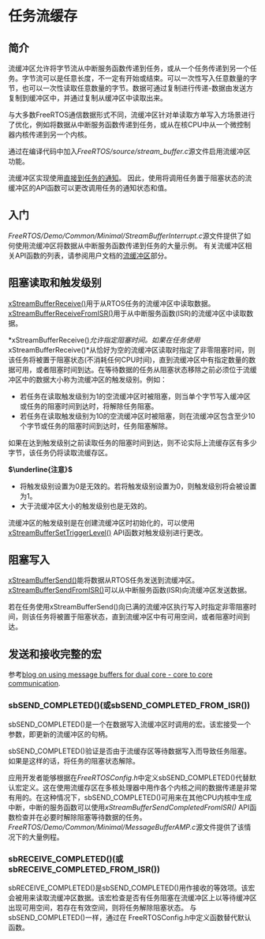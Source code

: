 # 任务流缓存

## 简介

流缓冲区允许将字节流从中断服务函数传递到任务，或从一个任务传递到另一个任务。字节流可以是任意长度，不一定有开始或结束。可以一次性写入任意数量的字节，也可以一次性读取任意数量的字节。数据可通过复制进行传递-数据由发送方复制到缓冲区中，并通过复制从缓冲区中读取出来。 

与大多数FreeRTOS通信数据形式不同，流缓冲区针对单读取方单写入方场景进行了优化，例如将数据从中断服务函数传递到任务，或从在核CPU中从一个微控制器内核传递到另一个内核。 

通过在编译代码中加入*FreeRTOS/source/stream_buffer.c*源文件启用流缓冲区功能。

流缓冲区实现使用[直接到任务的通知](https://freertos.org/RTOS-task-notifications.html)。 因此，使用将调用任务置于阻塞状态的流缓冲区的API函数可以更改调用任务的通知状态和值。

## 入门

*FreeRTOS/Demo/Common/Minimal/StreamBufferInterrupt.c*源文件提供了如何使用流缓冲区将数据从中断服务函数传递到任务的大量示例。
有关流缓冲区相关API函数的列表，请参阅用户文档的[流缓冲区](https://freertos.org/RTOS-stream-buffer-API.html)部分。 

## 阻塞读取和触发级别 

[xStreamBufferReceive()](https://freertos.org/xStreamBufferReceive.html)用于从RTOS任务的流缓冲区中读取数据。[xStreamBufferReceiveFromISR()](https://freertos.org/xStreamBufferReceiveFromISR.html)用于从中断服务函数(ISR)的流缓冲区中读取数据。

*xStreamBufferReceive()*允许指定阻塞时间。如果在任务使用*xStreamBufferReceive()*从恰好为空的流缓冲区读取时指定了非零阻塞时间，则该任务将被置于阻塞状态(不消耗任何CPU时间)，直到流缓冲区中有指定数量的数据可用，或者阻塞时间到达。在等待数据的任务从阻塞状态移除之前必须位于流缓冲区中的数据大小称为流缓冲区的触发级别。例如：

*   若任务在读取触发级别为1的空流缓冲区时被阻塞，则当单个字节写入缓冲区或任务的阻塞时间到达时，将解除任务阻塞。
*   若任务在读取触发级别为10的空流缓冲区时被阻塞，则在流缓冲区包含至少10个字节或任务的阻塞时间到达时，任务阻塞解除。 

如果在达到触发级别之前读取任务的阻塞时间到达，则不论实际上流缓存区有多少字节，该任务仍将读取流缓存区。

**$\underline{注意}$**

*   将触发级别设置为0是无效的。若将触发级别设置为0，则触发级别将会被设置为1。
*   大于流缓冲区大小的触发级别也是无效的。 

流缓冲区的触发级别是在创建流缓冲区时初始化的，可以使用[xStreamBufferSetTriggerLevel()](https://freertos.org/xStreamBufferSetTriggerLevel.html) API函数对触发级别进行更改。

## 阻塞写入

[xStreamBufferSend()](https://freertos.org/xStreamBufferSend.html)能将数据从RTOS任务发送到流缓冲区。[xStreamBufferSendFromISR()](https://freertos.org/xStreamBufferSendFromISR.html)可以从中断服务函数(ISR)向流缓冲区发送数据。

若在任务使用xStreamBufferSend()向已满的流缓冲区执行写入时指定非零阻塞时间，则该任务将被置于阻塞状态，直到流缓冲区中有可用空间，或者阻塞时间到达。

## 发送和接收完整的宏 

参考[blog on using message buffers for dual core - core to core communication](https://freertos.org/2020/02/simple-multicore-core-to-core-communication-using-freertos-message-buffers.html).

### sbSEND_COMPLETED()(或sbSEND_COMPLETED_FROM_ISR())

sbSEND_COMPLETED()是一个在数据写入流缓冲区时调用的宏。该宏接受一个参数，即更新的流缓冲区的句柄。

sbSEND_COMPLETED()验证是否由于流缓存区等待数据写入而导致任务阻塞。如果是这样的话，将任务的阻塞状态解除。

应用开发者能够根据在*FreeRTOSConfig.h*中定义sbSEND_COMPLETED()代替默认宏定义。这在使用流缓存区在多核处理器中用作各个内核之间的数据传递是非常有用的。在这种情况下，sbSEND_COMPLETED()可用来在其他CPU内核中生成中断，中断的服务函数可以使用*xStreamBufferSendCompletedFromISR()* API函数检查并在必要时解除阻塞等待数据的任务。*FreeRTOS/Demo/Common/Minimal/MessageBufferAMP.c*源文件提供了该情况下的大量例程。 

### sbRECEIVE_COMPLETED()(或sbRECEIVE_COMPLETED_FROM_ISR())

sbRECEIVE_COMPLETED()是sbSEND_COMPLETED()用作接收的等效项。该宏会被用来读取流缓冲区数据。该宏检查是否有任务阻塞在流缓冲区上以等待缓冲区出现可用空间，若存在有效空间，则将任务解除阻塞状态。 与sbSEND_COMPLETED()一样，通过在 FreeRTOSConfig.h中定义函数替代默认函数。
